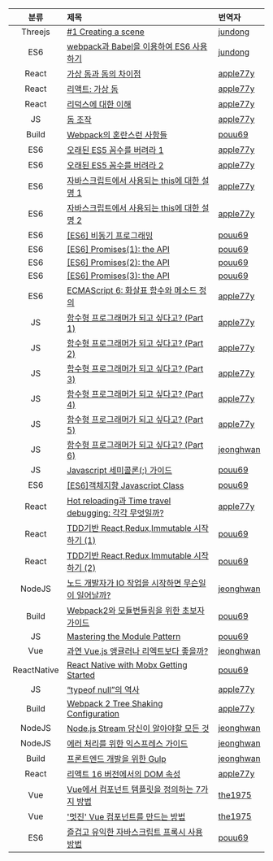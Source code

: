 | 분류 | 제목  | 번역자 |
| :--------: | :------------ | :------------ |
|Threejs| [ #1 Creating a scene ](https://github.com/FEDevelopers/tech.description/wiki/%5BThreejs.org-%EC%8B%9C%EB%A6%AC%EC%A6%88%5D-%231-Creating-a-scene) |[jundong](https://github.com/storymessinger)
|ES6| [webpack과 Babel을 이용하여 ES6 사용하기](https://github.com/FEDevelopers/tech.description/wiki/(ES6)-webpack과-Babel을-이용하여-ES6-간단한-사용환경-설치하기) | [jundong](https://github.com/storymessinger)
| React| [가상 돔과 돔의 차이점](https://github.com/FEDevelopers/tech.description/wiki/가상-돔과-돔의-차이점) | [apple77y](https://github.com/apple77y) |
|React| [리액트: 가상 돔](https://github.com/FEDevelopers/tech.description/wiki/리액트:-가상-돔) | [apple77y](https://github.com/apple77y) |
|React| [리덕스에 대한 이해](https://github.com/FEDevelopers/tech.description/wiki/%EB%A6%AC%EB%8D%95%EC%8A%A4%EC%97%90-%EB%8C%80%ED%95%9C-%EC%9D%B4%ED%95%B4) | [apple77y](https://github.com/apple77y) |
|JS| [돔 조작](https://github.com/FEDevelopers/tech.description/wiki/돔-조작) | [apple77y](https://github.com/apple77y) |
|Build| [Webpack의 혼란스런 사항들](https://github.com/FEDevelopers/tech.description/wiki/Webpack%EC%9D%98-%ED%98%BC%EB%9E%80%EC%8A%A4%EB%9F%B0-%EC%82%AC%ED%95%AD%EB%93%A4) | [pouu69](https://github.com/pouu69) |
|ES6| [오래된 ES5 꼼수를 버려라 1](https://github.com/FEDevelopers/tech.description/wiki/오래된-ES5-꼼수를-버려라-1) | [apple77y](https://github.com/apple77y) |
|ES6| [오래된 ES5 꼼수를 버려라 2](https://github.com/FEDevelopers/tech.description/wiki/오래된-ES5-꼼수를-버려라-2) | [apple77y](https://github.com/apple77y) |
|ES6| [자바스크립트에서 사용되는 this에 대한 설명 1](https://github.com/FEDevelopers/tech.description/wiki/%EC%9E%90%EB%B0%94%EC%8A%A4%ED%81%AC%EB%A6%BD%ED%8A%B8%EC%97%90%EC%84%9C-%EC%82%AC%EC%9A%A9%EB%90%98%EB%8A%94-this%EC%97%90-%EB%8C%80%ED%95%9C-%EC%84%A4%EB%AA%85-1) | [apple77y](https://github.com/apple77y) |
|ES6| [자바스크립트에서 사용되는 this에 대한 설명 2](https://github.com/FEDevelopers/tech.description/wiki/%EC%9E%90%EB%B0%94%EC%8A%A4%ED%81%AC%EB%A6%BD%ED%8A%B8%EC%97%90%EC%84%9C-%EC%82%AC%EC%9A%A9%EB%90%98%EB%8A%94-this%EC%97%90-%EB%8C%80%ED%95%9C-%EC%84%A4%EB%AA%85-2) | [apple77y](https://github.com/apple77y) |
|ES6| [[ES6] 비동기 프로그래밍](https://github.com/FEDevelopers/tech.description/wiki/%5BES6%5D-%EB%B9%84%EB%8F%99%EA%B8%B0-%ED%94%84%EB%A1%9C%EA%B7%B8%EB%9E%98%EB%B0%8D) | [pouu69](https://github.com/pouu69) |
|ES6| [[ES6] Promises(1): the API](https://github.com/FEDevelopers/tech.description/wiki/%5BES6%5D-Promises(1):-the-API) | [pouu69](https://github.com/pouu69) |
|ES6| [[ES6] Promises(2): the API](https://github.com/FEDevelopers/tech.description/wiki/%5BES6%5D-Promises(2):-the-API) | [pouu69](https://github.com/pouu69) |
|ES6| [[ES6] Promises(3): the API](https://github.com/FEDevelopers/tech.description/wiki/%5BES6%5D-Promises(3):-the-API) | [pouu69](https://github.com/pouu69) |
|ES6| [ECMAScript 6: 화살표 함수와 메소드 정의](https://github.com/FEDevelopers/tech.description/wiki/ECMAScript-6:-%ED%99%94%EC%82%B4%ED%91%9C-%ED%95%A8%EC%88%98%EC%99%80-%EB%A9%94%EC%86%8C%EB%93%9C-%EC%A0%95%EC%9D%98) | [apple77y](https://github.com/apple77y) |
|JS| [함수형 프로그래머가 되고 싶다고? (Part 1)](https://github.com/FEDevelopers/tech.description/wiki/%ED%95%A8%EC%88%98%ED%98%95-%ED%94%84%EB%A1%9C%EA%B7%B8%EB%9E%98%EB%A8%B8%EA%B0%80-%EB%90%98%EA%B3%A0-%EC%8B%B6%EB%8B%A4%EA%B3%A0%3F-(Part-1)) | [apple77y](https://github.com/apple77y) |
|JS| [함수형 프로그래머가 되고 싶다고? (Part 2)](https://github.com/FEDevelopers/tech.description/wiki/%ED%95%A8%EC%88%98%ED%98%95-%ED%94%84%EB%A1%9C%EA%B7%B8%EB%9E%98%EB%A8%B8%EA%B0%80-%EB%90%98%EA%B3%A0-%EC%8B%B6%EB%8B%A4%EA%B3%A0%3F-(Part-2)) | [apple77y](https://github.com/apple77y) |
|JS| [함수형 프로그래머가 되고 싶다고? (Part 3)](https://github.com/FEDevelopers/tech.description/wiki/%ED%95%A8%EC%88%98%ED%98%95-%ED%94%84%EB%A1%9C%EA%B7%B8%EB%9E%98%EB%A8%B8%EA%B0%80-%EB%90%98%EA%B3%A0-%EC%8B%B6%EB%8B%A4%EA%B3%A0%3F-(Part-3)) | [apple77y](https://github.com/apple77y) |
|JS| [함수형 프로그래머가 되고 싶다고? (Part 4)](https://github.com/FEDevelopers/tech.description/wiki/%ED%95%A8%EC%88%98%ED%98%95-%ED%94%84%EB%A1%9C%EA%B7%B8%EB%9E%98%EB%A8%B8%EA%B0%80-%EB%90%98%EA%B3%A0-%EC%8B%B6%EB%8B%A4%EA%B3%A0%3F-(Part-4)) | [apple77y](https://github.com/apple77y) |
|JS| [함수형 프로그래머가 되고 싶다고? (Part 5)](https://github.com/FEDevelopers/tech.description/wiki/%ED%95%A8%EC%88%98%ED%98%95-%ED%94%84%EB%A1%9C%EA%B7%B8%EB%9E%98%EB%A8%B8%EA%B0%80-%EB%90%98%EA%B3%A0-%EC%8B%B6%EB%8B%A4%EA%B3%A0%3F-(Part-5)) | [apple77y](https://github.com/apple77y) |
|JS| [함수형 프로그래머가 되고 싶다고? (Part 6)](https://github.com/FEDevelopers/tech.description/wiki/함수형-프로그래머가-되고-싶다고%3F-(Part-6)) | [jeonghwan](https://github.com/jeonghwan-kim) |
|JS| [Javascript 세미콜론(;) 가이드](https://github.com/FEDevelopers/tech.description/wiki/Javascript-%EC%84%B8%EB%AF%B8%EC%BD%9C%EB%A1%A0(;)-%EA%B0%80%EC%9D%B4%EB%93%9C) | [pouu69](https://github.com/pouu69) |
|ES6| [[ES6]객체지향 Javascript Class](https://github.com/FEDevelopers/tech.description/wiki/%5BES6%5D%EA%B0%9D%EC%B2%B4%EC%A7%80%ED%96%A5-Javascript---Class) | [pouu69](https://github.com/pouu69) |
| React| [Hot reloading과 Time travel debugging: 각각 무엇일까?](https://github.com/FEDevelopers/tech.description/wiki/Hot-reloading과-Time-travel-debugging:-각각-무엇일까%3F) | [apple77y](https://github.com/apple77y) |
| React| [TDD기반 React,Redux,Immutable 시작하기 (1)](https://github.com/FEDevelopers/tech.description/wiki/TDD%EA%B8%B0%EB%B0%98-React,Redux,Immutable-%EC%8B%9C%EC%9E%91%ED%95%98%EA%B8%B0-(1)) | [pouu69](https://github.com/pouu69) |
| React| [TDD기반 React,Redux,Immutable 시작하기 (2)](https://github.com/FEDevelopers/tech.description/wiki/TDD%EA%B8%B0%EB%B0%98-React,Redux,Immutable-%EC%8B%9C%EC%9E%91%ED%95%98%EA%B8%B0-(2)) | [pouu69](https://github.com/pouu69) |
| NodeJS | [노드 개발자가 IO 작업을 시작하면 무슨일이 일어날까?](https://github.com/FEDevelopers/tech.description/wiki/%EB%85%B8%EB%93%9C-%EA%B0%9C%EB%B0%9C%EC%9E%90%EA%B0%80-IO-%EC%9E%91%EC%97%85%EC%9D%84-%EC%8B%9C%EC%9E%91%ED%95%98%EB%A9%B4-%EB%AC%B4%EC%8A%A8%EC%9D%BC%EC%9D%B4-%EC%9D%BC%EC%96%B4%EB%82%A0%EA%B9%8C%3F) |  [jeonghwan](https://github.com/jeonghwan-kim) |
| Build| [Webpack2와 모듈번들링을 위한 초보자 가이드](https://github.com/FEDevelopers/tech.description/wiki/Webpack2%EC%99%80-%EB%AA%A8%EB%93%88%EB%B2%88%EB%93%A4%EB%A7%81%EC%9D%84-%EC%9C%84%ED%95%9C-%EC%B4%88%EB%B3%B4%EC%9E%90-%EA%B0%80%EC%9D%B4%EB%93%9C)| [pouu69](https://github.com/pouu69) |
| JS| [Mastering the Module Pattern](https://github.com/FEDevelopers/tech.description/wiki/Mastering-the-Module-Pattern)| [pouu69](https://github.com/pouu69) |
| Vue| [과연 Vue.js 앵귤러나 리엑트보다 좋을까?](https://github.com/FEDevelopers/tech.description/wiki/%EA%B3%BC%EC%97%B0-Vue.js-%EC%95%B5%EA%B7%A4%EB%9F%AC%EB%82%98-%EB%A6%AC%EC%97%91%ED%8A%B8%EB%B3%B4%EB%8B%A4-%EC%A2%8B%EC%9D%84%EA%B9%8C%3F)| [jeonghwan](https://github.com/jeonghwan-kim) |
| ReactNative| [React Native with Mobx Getting Started](https://github.com/FEDevelopers/tech.description/wiki/React-Native-with-Mobx---Getting-Started)| [pouu69](https://github.com/pouu69) |
| JS| [“typeof null”의 역사](https://github.com/FEDevelopers/tech.description/wiki/“typeof-null”의-역사)| [apple77y](https://github.com/apple77y) |
| Build| [Webpack 2 Tree Shaking Configuration](https://github.com/FEDevelopers/tech.description/wiki/Webpack-2-Tree-Shaking-Configuration)| [apple77y](https://github.com/apple77y) |
| NodeJS | [Node.js Stream 당신이 알아야할 모든 것](https://github.com/FEDevelopers/tech.description/wiki/Node.js-Stream-%EB%8B%B9%EC%8B%A0%EC%9D%B4-%EC%95%8C%EC%95%84%EC%95%BC%ED%95%A0-%EB%AA%A8%EB%93%A0-%EA%B2%83) |  [jeonghwan](https://github.com/jeonghwan-kim) |
| NodeJS | [에러 처리를 위한 익스프레스 가이드](https://github.com/FEDevelopers/tech.description/wiki/%EC%97%90%EB%9F%AC-%EC%B2%98%EB%A6%AC%EB%A5%BC-%EC%9C%84%ED%95%9C-%EC%9D%B5%EC%8A%A4%ED%94%84%EB%A0%88%EC%8A%A4-%EA%B0%80%EC%9D%B4%EB%93%9C) |  [jeonghwan](https://github.com/jeonghwan-kim) |
| Build | [프론트엔드 개발을 위한 Gulp](https://github.com/FEDevelopers/tech.description/wiki/%ED%94%84%EB%A1%A0%ED%8A%B8%EC%97%94%EB%93%9C-%EA%B0%9C%EB%B0%9C%EC%9D%84-%EC%9C%84%ED%95%9C-Gulp) |  [jeonghwan](https://github.com/jeonghwan-kim) |
| React | [리액트 16 버전에서의 DOM 속성](https://github.com/FEDevelopers/tech.description/wiki/%EB%A6%AC%EC%95%A1%ED%8A%B8-16-%EB%B2%84%EC%A0%84%EC%97%90%EC%84%9C%EC%9D%98-DOM-%EC%86%8D%EC%84%B1) |  [apple77y](https://github.com/apple77y) |
| Vue | [Vue에서 컴포넌트 템플릿을 정의하는 7가지 방법](https://github.com/FEDevelopers/tech.description/wiki/Vue%EC%97%90%EC%84%9C-%EC%BB%B4%ED%8F%AC%EB%84%8C%ED%8A%B8-%ED%85%9C%ED%94%8C%EB%A6%BF%EC%9D%84-%EC%A0%95%EC%9D%98%ED%95%98%EB%8A%94-7%EA%B0%80%EC%A7%80-%EB%B0%A9%EB%B2%95) |  [the1975](https://github.com/the1975) |
| Vue | ['멋진' Vue 컴포넌트를 만드는 방법](https://github.com/FEDevelopers/tech.description/wiki/'%EB%A9%8B%EC%A7%84'-Vue-%EC%BB%B4%ED%8F%AC%EB%84%8C%ED%8A%B8%EB%A5%BC-%EB%A7%8C%EB%93%9C%EB%8A%94-%EB%B0%A9%EB%B2%95) |  [the1975](https://github.com/the1975) |
| ES6 | [즐겁고 유익한 자바스크립트 프록시 사용방법](https://github.com/FEDevelopers/tech.description/wiki/%EC%A6%90%EA%B2%81%EA%B3%A0-%EC%9C%A0%EC%9D%B5%ED%95%9C-%EC%9E%90%EB%B0%94%EC%8A%A4%ED%81%AC%EB%A6%BD%ED%8A%B8-%ED%94%84%EB%A1%9D%EC%8B%9C-%EC%82%AC%EC%9A%A9%EB%B0%A9%EB%B2%95) | [pouu69](https://github.com/pouu69)
